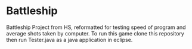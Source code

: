 # Battleship
Battleship Project from HS, reformatted for testing speed of program and average shots taken by computer.
To run this game clone this repository then run Tester.java as a java application in eclipse.
